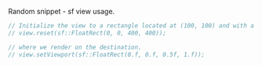 Random snippet - sf view usage.

```c
// Initialize the view to a rectangle located at (100, 100) and with a size of 400x200
// view.reset(sf::FloatRect(0, 0, 400, 400));

// where we render on the destination.
// view.setViewport(sf::FloatRect(0.f, 0.f, 0.5f, 1.f));
```
